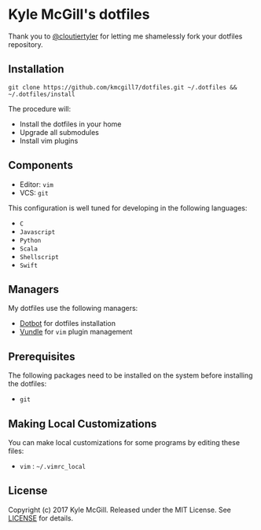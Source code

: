 # Kyle McGill's dotfiles

Thank you to [@cloutiertyler](https://github.com/cloutiertyler) for letting me shamelessly fork your dotfiles repository. 

## Installation
```
git clone https://github.com/kmcgill7/dotfiles.git ~/.dotfiles && ~/.dotfiles/install
```
The procedure will:
* Install the dotfiles in your home
* Upgrade all submodules
* Install vim plugins

## Components
* Editor: `vim`
* VCS: `git`

This configuration is well tuned for developing in the following languages:
* `C`
* `Javascript`
* `Python`
* `Scala`
* `Shellscript`
* `Swift`

## Managers
My dotfiles use the following managers:
* [Dotbot](https://github.com/anishathalye/dotbot) for dotfiles installation
* [Vundle](https://github.com/gmarik/Vundle.vim) for `vim` plugin management

## Prerequisites
The following packages need to be installed on the system before installing the dotfiles:

* `git`

## Making Local Customizations
You can make local customizations for some programs by editing these files:

* `vim` : `~/.vimrc_local`

## License
Copyright (c) 2017 Kyle McGill. Released under the MIT License. See
[LICENSE][license] for details.

[license]: LICENSE
